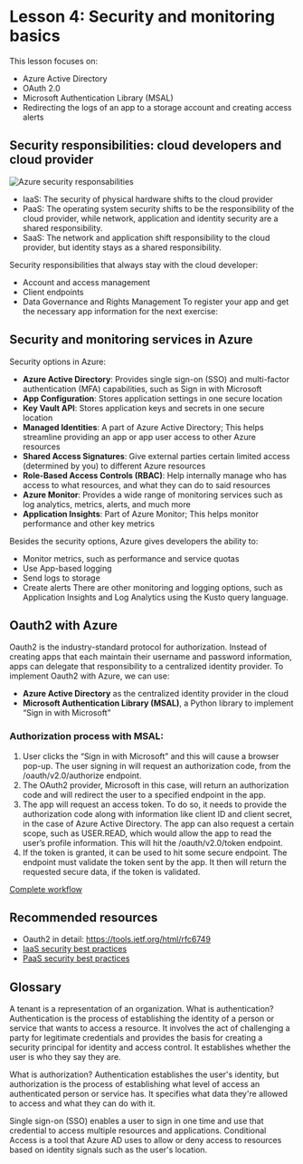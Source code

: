 # Lesson 4: Security and monitoring basics

This lesson focuses on:
- Azure Active Directory
- OAuth 2.0
- Microsoft Authentication Library (MSAL)
- Redirecting the logs of an app to a storage account and creating access alerts

##  Security responsibilities: cloud developers and cloud provider

![Azure security responsabilities](img/azure-security-responsabilities.png)
- IaaS: The security of physical hardware shifts to the cloud provider
- PaaS: The operating system security shifts to be the responsibility of the cloud provider, while network,
 application and identity security are a shared responsibility.
- SaaS: The network and application shift responsibility to the cloud provider, but identity stays as a shared responsibility.

Security responsibilities that always stay with the cloud developer:
- Account and access management
- Client endpoints
- Data Governance and Rights Management
To register your app and get the necessary app information for the next exercise:

## Security and monitoring services in Azure
Security options in Azure:
- **Azure Active Directory**: Provides single sign-on (SSO) and multi-factor authentication (MFA) capabilities, such as Sign in with Microsoft
- **App Configuration**: Stores application settings in one secure location
- **Key Vault API**: Stores application keys and secrets in one secure location
- **Managed Identities**: A part of Azure Active Directory; This helps streamline providing an app or app user access to other Azure resources
- **Shared Access Signatures**: Give external parties certain limited access (determined by you) to different Azure resources
- **Role-Based Access Controls (RBAC)**: Help internally manage who has access to what resources, and what they can do to said resources
- **Azure Monitor**: Provides a wide range of monitoring services such as log analytics, metrics, alerts, and much more
- **Application Insights**: Part of Azure Monitor; This helps monitor performance and other key metrics

Besides the security options, Azure gives developers the ability to:
- Monitor metrics, such as performance and service quotas
- Use App-based logging
- Send logs to storage
- Create alerts
There are other monitoring and logging options, such as Application Insights and Log Analytics using the Kusto query language.

## Oauth2 with Azure

Oauth2 is the industry-standard protocol for authorization. Instead of creating apps that each maintain their username and password information,
apps can delegate that responsibility to a centralized identity provider.
To implement Oauth2 with Azure, we can use:
- **Azure Active Directory** as the centralized identity provider in the cloud
- **Microsoft Authentication Library (MSAL)**, a Python library to implement “Sign in with Microsoft”

### Authorization process with MSAL:

1. User clicks the “Sign in with Microsoft” and this will cause a browser pop-up. The user signing in will request an authorization code, from the /oauth/v2.0/authorize endpoint.
2. The OAuth2 provider, Microsoft in this case, will return an authorization code and will redirect the user to a specified endpoint in the app.
3. The app will request an access token. To do so, it needs to provide the authorization code along with information like client ID and client secret, in the case of Azure Active Directory.
The app can also request a certain scope, such as USER.READ, which would allow the app to read the user’s profile information. This will hit the /oauth/v2.0/token endpoint.
5. If the token is granted, it can be used to hit some secure endpoint. The endpoint must validate the token sent by the app.
It then will return the requested secure data, if the token is validated.

[Complete workflow](https://docs.microsoft.com/en-us/azure/active-directory/develop/v2-oauth2-auth-code-flow)



## Recommended resources

* Oauth2 in detail: https://tools.ietf.org/html/rfc6749
* [IaaS security best practices](https://docs.microsoft.com/en-us/azure/security/fundamentals/iaas)
* [PaaS security best practices](https://docs.microsoft.com/en-us/azure/security/fundamentals/paas-deployments)

## Glossary

A tenant is a representation of an organization.
What is authentication?
Authentication is the process of establishing the identity of a person or service that wants to access a resource. It involves the act of challenging a party for legitimate credentials and provides the basis for creating a security principal for identity and access control. It establishes whether the user is who they say they are.

What is authorization?
Authentication establishes the user's identity, but authorization is the process of establishing what level of access an authenticated person or service has. It specifies what data they're allowed to access and what they can do with it.

Single sign-on (SSO) enables a user to sign in one time and use that credential to access multiple resources and applications.
Conditional Access is a tool that Azure AD uses to allow or deny access to resources based on identity signals such as the user's location.